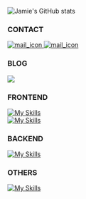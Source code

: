![Jamie's GitHub stats](https://github-readme-stats.vercel.app/api?username=JamieLoLo&theme=calm_pink&show_icons=true)

<h3>CONTACT</h3>

<a href="mailto:jamielo0320@gmail.com">
  <img src="https://img.shields.io/badge/jamielo0320@gmail.com-ffffff?logo=gmail&logoColor=EA4234&style=for-the-badge" alt="mail_icon"/>
</a>

<a href="https://www.linkedin.com/in/jamie-lo-lolo/">
  <img src="https://img.shields.io/badge/LINKEDIN-0B66C2?logo=linkedin&logoColor=fff&style=for-the-badge" alt="mail_icon"/>
</a>


<h3>BLOG</h3>

[![](https://img.shields.io/badge/MEDIUM-242937?logo=medium&logoColor=fff&style=for-the-badge)](https://medium.com/@jamielolo)

<h3>FRONTEND</h3>

[![My Skills](https://skillicons.dev/icons?i=html,css,js,ts,tailwind,sass,bootstrap)](https://skillicons.dev)
</br>
[![My Skills](https://skillicons.dev/icons?i=react,nextjs,redux)](https://skillicons.dev)

<h3>BACKEND</h3>

[![My Skills](https://skillicons.dev/icons?i=mongodb,nextjs)](https://skillicons.dev)

<h3>OTHERS</h3>

[![My Skills](https://skillicons.dev/icons?i=aws,vercel,postman)](https://skillicons.dev)
